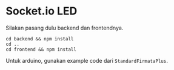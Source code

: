 # Socket.io LED

Silakan pasang dulu backend dan frontendnya.

```
cd backend && npm install
cd ..
cd frontend && npm install
```

Untuk arduino, gunakan example code dari `StandardFirmataPlus`.
